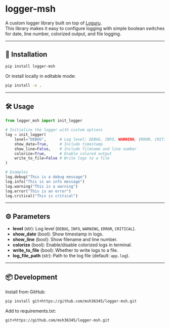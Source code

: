 

# logger-msh

A custom logger library built on top of [Loguru](https://github.com/Delgan/loguru).  
This library makes it easy to configure logging with simple boolean switches for date, line number, colorized output, and file logging.

---

## 🚀 Installation

```bash
pip install logger-msh
```

Or install locally in editable mode:

```bash
pip install -e .
```

---

## 🛠 Usage

```python
from logger_msh import init_logger

# Initialize the logger with custom options
log = init_logger(
    level="DEBUG",      # Log level: DEBUG, INFO, WARNING, ERROR, CRITICAL
    show_date=True,     # Include timestamp
    show_line=False,    # Include filename and line number
    colorize=True,      # Enable colored output
    write_to_file=False # Write logs to a file
)

# Examples
log.debug("This is a debug message")
log.info("This is an info message")
log.warning("This is a warning")
log.error("This is an error")
log.critical("This is critical")
```

---

## ⚙️ Parameters

- **level** (str): Log level (`DEBUG`, `INFO`, `WARNING`, `ERROR`, `CRITICAL`).  
- **show_date** (bool): Show timestamp in logs.  
- **show_line** (bool): Show filename and line number.  
- **colorize** (bool): Enable/disable colorized logs in terminal.  
- **write_to_file** (bool): Whether to write logs to a file.  
- **log_file_path** (str): Path to the log file (default: `app.log`).  

---

## 📦 Development

Install from GitHub:
```bash
pip install git+https://github.com/msh36345/logger-msh.git
```

Add to requirements.txt:
```
git+https://github.com/msh36345/logger-msh.git
```
